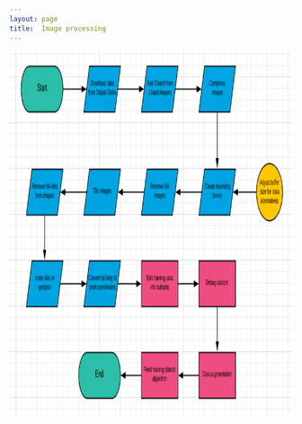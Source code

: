 ```yaml
---
layout: page
title:  Image processing
---
```


<img src="Process flow.png" class="img-responsive" alt="" width="900" height="650">
